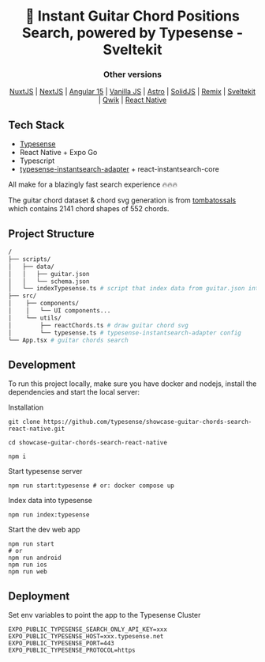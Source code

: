 <h1 align="center">
 🎸 Instant Guitar Chord Positions Search, powered by Typesense - Sveltekit
</h1>
<div align="center">
  <div><h3>Other versions</h3></div>
  <a href="https://github.com/typesense/showcase-guitar-chords-search-nuxt-js">NuxtJS</a> |
  <a href="https://github.com/typesense/showcase-guitar-chords-search-next-js">NextJS</a> |
  <a href="https://github.com/typesense/showcase-guitar-chords-search-angular">Angular 15</a> |
  <a href="https://github.com/typesense/showcase-guitar-chords-search-vanilla-js">Vanilla JS</a> |
  <a href="https://github.com/typesense/showcase-guitar-chords-search-astro">Astro</a> |
  <a href="https://github.com/typesense/showcase-guitar-chords-search-solid-js">SolidJS</a> |
  <a href="https://github.com/typesense/showcase-guitar-chords-search-remix">Remix</a> |
  <a href="https://github.com/typesense/showcase-guitar-chords-search-svelte-kit">Sveltekit</a> |
  <a href="https://github.com/typesense/showcase-guitar-chords-search-qwik">Qwik</a> |
  <a href="https://github.com/typesense/showcase-guitar-chords-search-react-native">React Native</a>
</div>

## Tech Stack

- <a href="https://github.com/typesense/typesense" target="_blank">Typesense</a>
- React Native + Expo Go
- Typescript
- [typesense-instantsearch-adapter](https://github.com/typesense/typesense-instantsearch-adapter) + react-instantsearch-core

All make for a blazingly fast search experience 🔥🔥🔥

The guitar chord dataset & chord svg generation is from <a href="https://github.com/tombatossals/chords-db" target="_blank">tombatossals</a> which contains 2141 chord shapes of 552 chords.

## Project Structure

```bash
/
├── scripts/
│   ├── data/
│   │   ├── guitar.json
│   │   └── schema.json
│   └── indexTypesense.ts # script that index data from guitar.json into typesense server
├── src/
│    ├── components/
│    │   └── UI components...
│    └── utils/
│        ├── reactChords.ts # draw guitar chord svg
│        └── typesense.ts # typesense-instantsearch-adapter config
└── App.tsx # guitar chords search
```

## Development

To run this project locally, make sure you have docker and nodejs, install the dependencies and start the local server:

Installation

```shell
git clone https://github.com/typesense/showcase-guitar-chords-search-react-native.git

cd showcase-guitar-chords-search-react-native

npm i
```

Start typesense server

```shell
npm run start:typesense # or: docker compose up
```

Index data into typesense

```shell
npm run index:typesense
```

Start the dev web app

```shell
npm run start
# or
npm run android
npm run ios
npm run web
```

## Deployment

Set env variables to point the app to the Typesense Cluster

```env
EXPO_PUBLIC_TYPESENSE_SEARCH_ONLY_API_KEY=xxx
EXPO_PUBLIC_TYPESENSE_HOST=xxx.typesense.net
EXPO_PUBLIC_TYPESENSE_PORT=443
EXPO_PUBLIC_TYPESENSE_PROTOCOL=https
```
